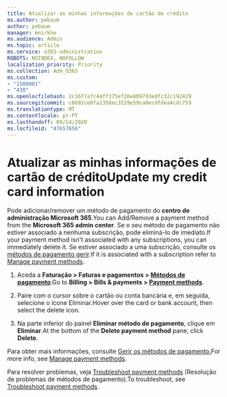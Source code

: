 ```yaml
---
title: Atualizar as minhas informações de cartão de crédito
ms.author: pebaum
author: pebaum
manager: mnirkhe
ms.audience: Admin
ms.topic: article
ms.service: o365-administration
ROBOTS: NOINDEX, NOFOLLOW
localization_priority: Priority
ms.collection: Adm_O365
ms.custom:
- "1500001"
- "430"
ms.openlocfilehash: 2c16f7afc44ff375ef26e809793edfc32c192429
ms.sourcegitcommit: c6692ce0fa1358ec3529e59ca0ecdfdea4cdc759
ms.translationtype: MT
ms.contentlocale: pt-PT
ms.lasthandoff: 09/14/2020
ms.locfileid: "47657656"
---
```

# <a name="update-my-credit-card-information"></a><span data-ttu-id="8de1c-102">Atualizar as minhas informações de cartão de crédito</span><span class="sxs-lookup"><span data-stu-id="8de1c-102">Update my credit card information</span></span>

<span data-ttu-id="8de1c-103">Pode adicionar/remover um método de pagamento do **centro de administração Microsoft 365**.</span><span class="sxs-lookup"><span data-stu-id="8de1c-103">You can Add/Remove a payment method from the **Microsoft 365 admin center**.</span></span> <span data-ttu-id="8de1c-104">Se o seu método de pagamento não estiver associado a nenhuma subscrição, pode eliminá-lo de imediato.</span><span class="sxs-lookup"><span data-stu-id="8de1c-104">If your payment method isn't associated with any subscriptions, you can immediately delete it.</span></span> <span data-ttu-id="8de1c-105">Se estiver associado a uma subscrição, consulte os [métodos de pagamento gerir](https://docs.microsoft.com/microsoft-365/commerce/billing-and-payments/manage-payment-methods).</span><span class="sxs-lookup"><span data-stu-id="8de1c-105">If it is associated with a subscription refer to [Manage payment methods](https://docs.microsoft.com/microsoft-365/commerce/billing-and-payments/manage-payment-methods).</span></span>

1. <span data-ttu-id="8de1c-106">Aceda a **Faturação > Faturas e pagamentos > [Métodos de pagamento](https://go.microsoft.com/fwlink/p/?linkid=2018806)**.</span><span class="sxs-lookup"><span data-stu-id="8de1c-106">Go to **Billing > Bills & payments > [Payment methods](https://go.microsoft.com/fwlink/p/?linkid=2018806)**.</span></span>

2. <span data-ttu-id="8de1c-107">Paire com o cursor sobre o cartão ou conta bancária e, em seguida, selecione o ícone Eliminar.</span><span class="sxs-lookup"><span data-stu-id="8de1c-107">Hover over the card or bank account, then select the delete icon.</span></span>

3. <span data-ttu-id="8de1c-108">Na parte inferior do painel **Eliminar método de pagamento**, clique em **Eliminar**.</span><span class="sxs-lookup"><span data-stu-id="8de1c-108">At the bottom of the **Delete payment method** pane, click **Delete**.</span></span>

<span data-ttu-id="8de1c-109">Para obter mais informações, consulte [Gerir os métodos de pagamento.](https://docs.microsoft.com/microsoft-365/commerce/billing-and-payments/manage-payment-methods)</span><span class="sxs-lookup"><span data-stu-id="8de1c-109">For more info, see [Manage payment methods](https://docs.microsoft.com/microsoft-365/commerce/billing-and-payments/manage-payment-methods).</span></span>

<span data-ttu-id="8de1c-110">Para resolver problemas, veja [Troubleshoot payment methods](https://docs.microsoft.com/microsoft-365/commerce/billing-and-payments/manage-payment-methods#troubleshoot-payment-methods) (Resolução de problemas de métodos de pagamento).</span><span class="sxs-lookup"><span data-stu-id="8de1c-110">To troubleshoot, see [Troubleshoot payment methods](https://docs.microsoft.com/microsoft-365/commerce/billing-and-payments/manage-payment-methods#troubleshoot-payment-methods).</span></span>
